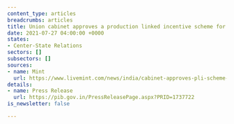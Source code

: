 ```yaml
---
content_type: articles
breadcrumbs: articles
title: Union cabinet approves a production linked incentive scheme for specialty steel
date: 2021-07-27 04:00:00 +0000
states:
- Center-State Relations
sectors: []
subsectors: []
sources:
- name: Mint
  url: https://www.livemint.com/news/india/cabinet-approves-pli-scheme-for-specialty-steel-11626947200306.html
details:
- name: Press Release
  url: https://pib.gov.in/PressReleasePage.aspx?PRID=1737722
is_newsletter: false

---
```

